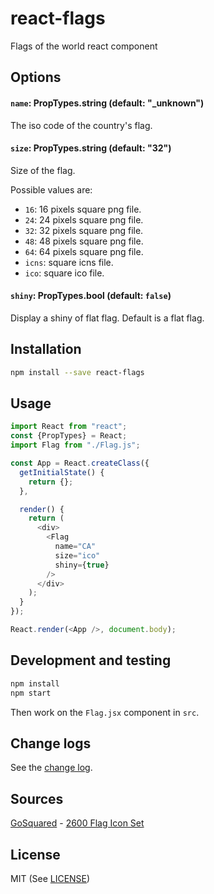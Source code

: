 # react-flags

Flags of the world react component

## Options

#### `name`: PropTypes.string (default: "_unknown")

The iso code of the country's flag.

#### `size`: PropTypes.string (default: "32")

Size of the flag.

Possible values are:
  - `16`: 16 pixels square png file.
  - `24`: 24 pixels square png file.
  - `32`: 32 pixels square png file.
  - `48`: 48 pixels square png file.
  - `64`: 64 pixels square png file.
  - `icns`: square icns file.
  - `ico`: square ico file.

#### `shiny`: PropTypes.bool (default: `false`)

Display a shiny of flat flag. Default is a flat flag.

## Installation

```bash
npm install --save react-flags
```

## Usage
```js
import React from "react";
const {PropTypes} = React;
import Flag from "./Flag.js";

const App = React.createClass({
  getInitialState() {
    return {};
  },

  render() {
    return (
      <div>
        <Flag
          name="CA"
          size="ico"
          shiny={true}
        />
      </div>
    );
  }
});

React.render(<App />, document.body);

```


## Development and testing

```bash
npm install
npm start
```

Then work on the `Flag.jsx` component in `src`.

## Change logs
See the [change log](https://github.com/wiredmax/react-flags/blob/master/CHANGELOG.md).

## Sources
[GoSquared](https://www.gosquared.com) - [2600 Flag Icon Set](https://www.gosquared.com/resources/flag-icons/)

## License
MIT (See [LICENSE](https://github.com/wiredmax/react-flags/blob/master/LICENSE))